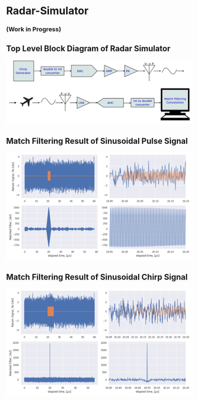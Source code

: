 # Radar-Simulator
### (Work in Progress)

## Top Level Block Diagram of Radar Simulator
![Alt text](figures/radarSimulationDiagram.png?raw=true "Title")

## Match Filtering Result of Sinusoidal Pulse Signal
![Alt text](figures/plot_signals_sinusoid_pulse.png?raw=true "Title")

## Match Filtering Result of Sinusoidal Chirp Signal
![Alt text](figures/plot_signals_chirp_pulse.png?raw=true "Title")
